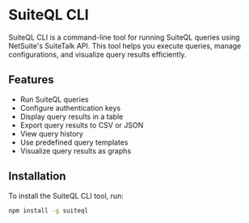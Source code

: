 # SuiteQL CLI

SuiteQL CLI is a command-line tool for running SuiteQL queries using NetSuite's SuiteTalk API. This tool helps you execute queries, manage configurations, and visualize query results efficiently.

## Features

- Run SuiteQL queries
- Configure authentication keys
- Display query results in a table
- Export query results to CSV or JSON
- View query history
- Use predefined query templates
- Visualize query results as graphs

## Installation

To install the SuiteQL CLI tool, run:

```bash
npm install -g suiteql
